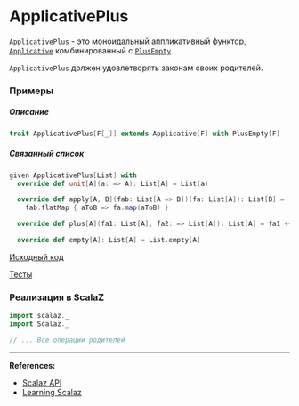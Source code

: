 # ApplicativePlus

`ApplicativePlus` - это моноидальный аппликативный функтор, 
[`Applicative`](applicative) комбинированный с [`PlusEmpty`](plus-empty).

`ApplicativePlus` должен удовлетворять законам своих родителей.

### Примеры

##### Описание

```scala
trait ApplicativePlus[F[_]] extends Applicative[F] with PlusEmpty[F]
```

##### Связанный список

```scala
given ApplicativePlus[List] with
  override def unit[A](a: => A): List[A] = List(a)

  override def apply[A, B](fab: List[A => B])(fa: List[A]): List[B] =
    fab.flatMap { aToB => fa.map(aToB) }

  override def plus[A](fa1: List[A], fa2: => List[A]): List[A] = fa1 ++ fa2

  override def empty[A]: List[A] = List.empty[A]
```

[Исходный код](https://gitflic.ru/project/artemkorsakov/scalabook/blob?file=examples%2Fsrc%2Fmain%2Fscala%2Ftypeclass%2Fmonad%2FApplicativePlus.scala&plain=1)

[Тесты](https://gitflic.ru/project/artemkorsakov/scalabook/blob?file=examples%2Fsrc%2Ftest%2Fscala%2Ftypeclass%2Fmonad%2FApplicativePlusSuite.scala)


### Реализация в ScalaZ

```scala
import scalaz._
import Scalaz._

// ... Все операции родителей
```


---

**References:**
- [Scalaz API](https://javadoc.io/doc/org.scalaz/scalaz-core_3/7.3.6/scalaz/ApplicativePlus.html)
- [Learning Scalaz](http://eed3si9n.com/learning-scalaz/MonadPlus.html)

